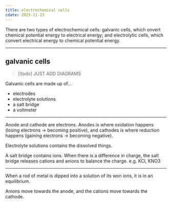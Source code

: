 ```yaml
---
title: electrochemical cells
cdate: 2023-11-23
---
```


There are two types of electrochemical cells: galvanic cells, which onvert chemical potential energy to electrical energy; and electrolytic cells, which convert electrical energy to chemical potential energy.

---

## galvanic cells

> [!todo] JUST ADD DIAGRAMS

Galvanic cells are made up of...

- electrodes
- electrolyte solutions
- a salt bridge
- a voltmeter

---

Anode and cathode are electrons. Anodes is where oxidation happens (losing electrons → becoming positive), and cathodes is where reduction happens (gaining electrons → becoming negative).

Electrolyte solutions contains the dissolved things.

A salt bridge contains ions. When there is a difference in charge, the salt bridge releases cations and anions to balance the charge. e.g. KCl, KNO3

---

When a rod of metal is dipped into a solution of its won ions, it is in an equilibrium.

Anions move towards the anode, and the cations move towards the cathode.